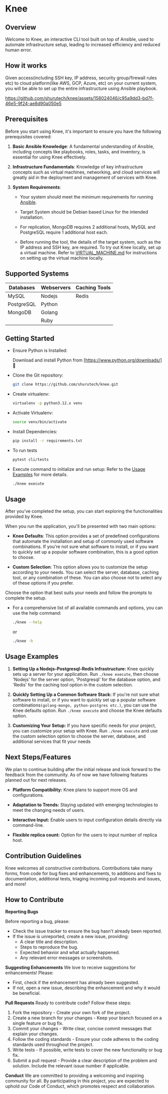 # Knee
## Overview
Welcome to Knee, an interactive CLI tool built on top of Ansible, used to automate infrastructure setup, leading to increased efficiency and reduced human error.

## How it works
Given access(including SSH key, IP address, security group/firewall rules etc) to cloud platform(like AWS, GCP, Azure, etc) on your current system, you will be able to set up the entire infrastructure using Ansible playbook.

https://github.com/shurutech/knee/assets/158024046/c95a9dd3-bd7f-46e5-9f24-ae8d90a050e5

## Prerequisites
Before you start using Knee, it's important to ensure you have the following prerequisites covered:

1. **Basic Ansible Knowledge**: A fundamental understanding of Ansible, including concepts like playbooks, roles, tasks, and inventory, is essential for using Knee effectively.

2. **Infrastructure Fundamentals**: Knowledge of key infrastructure concepts such as virtual machines, networking, and cloud services will greatly aid in the deployment and management of services with Knee.

3. **System Requirements**:  
    
    - Your system should meet the minimum requirements for running [Ansible](https://www.ansible.com/).

    - Target System should be Debian based Linux for the intended installation.

    - For replication, MongoDB requires 2 additional hosts, MySQL and PostgreSQL require 1 additional host each.

    - Before running the tool, the details of the target system, such as the IP address and SSH key, are required. To try out Knee locally, set up a virtual machine. Refer to [VIRTUAL_MACHINE.md](VIRTUAL_MACHINE.md) for instructions on setting up the virtual machine locally.
  
## Supported Systems

| Databases | Webservers | Caching Tools |
|-----------|------------|---------------|
| MySQL     | Nodejs     | Redis         |
| PostgreSQL| Python     |               |
| MongoDB   | Golang     |               |
|           | Ruby       |               |

## Getting Started

- Ensure Python is Installed:  
  
  Download and install Python from [https://www.python.org/downloads/] 🐍  

- Clone the Git repository:
  
    ```bash
    git clone https://github.com/shurutech/knee.git
    ```

- Create virtualenv:
  
  ```bash
  virtualenv -p python3.12.x venv
  ```

- Activate Virtualenv:

    ```bash
    source venv/bin/activate
    ```

- Install Dependencies:

    ```bash
    pip install -r requirements.txt
    ```
- To run tests
  
   ```bash
   pytest cli/tests
   ```
- Execute command to initialize and run setup: Refer to the [Usage Examples](#usage-examples) for more details.
  
    ```bash
    ./knee execute
    ```

## Usage 

After you've completed the setup, you can start exploring the functionalities provided by Knee. 

When you run the application, you'll be presented with two main options:

- **Knee Defaults**: This option provides a set of predefined configurations that automate the installation and setup of commonly used software combinations. If you're not sure what software to install, or if you want to quickly set up a popular software combination, this is a good option to choose.

- **Custom Selection**: This option allows you to customize the setup according to your needs. You can select the server, database, caching tool, or any combination of these. You can also choose not to select any of these options if you prefer.

Choose the option that best suits your needs and follow the prompts to complete the setup.

- For a comprehensive list of all available commands and options, you can use the help command:
  
    ```bash
    ./knee --help
    ```
    or  

    ```bash
    ./knee -h
    ```

## Usage Examples

1. **Setting Up a Nodejs-Postgresql-Redis Infrastructure:** Knee quickly sets up a server for your application. Run `./knee execute`, then choose 'Nodejs' for the server option, 'Postgresql' for the database option, and 'Redis' for the caching tool option in the custom selection.

2. **Quickly Setting Up a Common Software Stack:** If you're not sure what software to install, or if you want to quickly set up a popular software combinations`(golang-mongo, python-postgres etc.)`, you can use the Knee defaults option. Run `./knee execute` and choose the Knee defaults option.

3. **Customizing Your Setup:** If you have specific needs for your project, you can customize your setup with Knee. Run `./knee execute` and use the custom selection option to choose the server, database, and additional services that fit your needs

## Next Steps/Features
We plan to continue building after the initial release and look forward to the feedback from the community. As of now we have following features planned out for next releases.

  - **Platform Compatibility:** Knee plans to support more OS and configurations.  
  
  - **Adaptation to Trends:** Staying updated with emerging technologies to meet the changing needs of users.

  - **Interactive Input:** Enable users to input configuration details directly via command-line.

  - **Flexible replica count:** Option for the users to input number of replica host.
    
## Contribution Guidelines
Knee welcomes all constructive contributions. Contributions take many forms, from code for bug fixes and enhancements, to additions and fixes to documentation, additional tests, triaging incoming pull requests and issues, and more!

## How to Contribute
**Reporting Bugs**

Before reporting a bug, please:

 - Check the issue tracker to ensure the bug hasn't already been reported.
 - If the issue is unreported, create a new issue, providing:
    - A clear title and description.
    - Steps to reproduce the bug.
    - Expected behavior and what actually happened.
    - Any relevant error messages or screenshots.

**Suggesting Enhancements**
We love to receive suggestions for enhancements! Please:

- First, check if the enhancement has already been suggested.
- If not, open a new issue, describing the enhancement and why it would be beneficial.

**Pull Requests**
Ready to contribute code? Follow these steps:

1. Fork the repository - Create your own fork of the project.
2. Create a new branch for your changes - Keep your branch focused on a single feature or bug fix.
3. Commit your changes - Write clear, concise commit messages that explain your changes.
4. Follow the coding standards - Ensure your code adheres to the coding standards used throughout the project.
5. Write tests - If possible, write tests to cover the new functionality or bug fix.
6. Submit a pull request - Provide a clear description of the problem and solution. Include the relevant issue number if applicable.

**Conduct**
We are committed to providing a welcoming and inspiring community for all. By participating in this project, you are expected to uphold our Code of Conduct, which promotes respect and collaboration.
